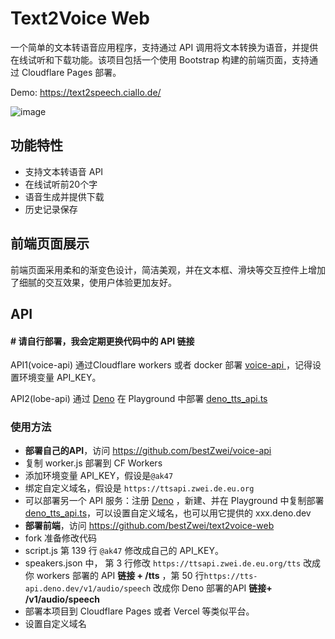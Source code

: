 # Text2Voice Web

一个简单的文本转语音应用程序，支持通过 API 调用将文本转换为语音，并提供在线试听和下载功能。该项目包括一个使用 Bootstrap 构建的前端页面，支持通过 Cloudflare Pages 部署。

Demo: https://text2speech.ciallo.de/

![image](https://i0.img2ipfs.com/ipfs/QmQosWR2Nc84DPQNUj3VfJcjmuZowSYYU4gm7sMBtG5oNi)

## 功能特性

- 支持文本转语音 API
- 在线试听前20个字
- 语音生成并提供下载
- 历史记录保存

## 前端页面展示

前端页面采用柔和的渐变色设计，简洁美观，并在文本框、滑块等交互控件上增加了细腻的交互效果，使用户体验更加友好。

## API

#### # 请自行部署，我会定期更换代码中的 API 链接

API1(voice-api) 通过Cloudflare workers 或者 docker 部署 [voice-api ](https://github.com/bestZwei/voice-api/blob/main/worker.js)，记得设置环境变量 API_KEY。

API2(lobe-api) 通过 [Deno](https://dash.deno.com/) 在 Playground 中部署 [deno_tts_api.ts](https://github.com/bestZwei/voice-api/blob/main/deno_tts_api.ts)

### 使用方法

+ **部署自己的API**，访问 https://github.com/bestZwei/voice-api
+ 复制 worker.js 部署到 CF Workers
+ 添加环境变量 API_KEY，假设是`@ak47`
+ 绑定自定义域名，假设是  `https://ttsapi.zwei.de.eu.org`
+ 可以部署另一个 API 服务：注册 [Deno](https://dash.deno.com/) ，新建、并在 Playground 中复制部署 [deno_tts_api.ts](https://github.com/bestZwei/voice-api/blob/main/deno_tts_api.ts)，可以设置自定义域名，也可以用它提供的 xxx.deno.dev
+ **部署前端**，访问 https://github.com/bestZwei/text2voice-web
+ fork 准备修改代码
+ script.js 第 139 行 `@ak47` 修改成自己的 API_KEY。
+ speakers.json 中， 第 3 行修改 `https://ttsapi.zwei.de.eu.org/tts` 改成你 workers 部署的 API **链接 + /tts** ，第 50 行`https://tts-api.deno.dev/v1/audio/speech` 改成你 Deno 部署的API **链接+ /v1/audio/speech**
+ 部署本项目到 Cloudflare Pages 或者 Vercel 等类似平台。
+ 设置自定义域名


